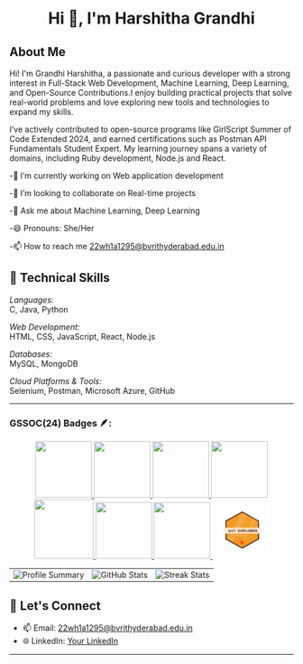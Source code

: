 <h1 align="center"> Hi 👋, I'm Harshitha Grandhi</h1>

## About Me

Hi! I'm Grandhi Harshitha, a passionate and curious developer with a strong interest in Full-Stack Web Development, Machine Learning, Deep Learning, and Open-Source Contributions.I enjoy building practical projects that solve real-world problems and love exploring new tools and technologies to expand my skills.

I’ve actively contributed to open-source programs like GirlScript Summer of Code Extended 2024, and earned certifications such as Postman API Fundamentals Student Expert. My learning journey spans a variety of domains, including Ruby development, Node.js and React.

-🔭 I’m currently working on Web application development

-👯 I’m looking to collaborate on Real-time projects

-💬 Ask me about Machine Learning, Deep Learning

-😄 Pronouns: She/Her

-📫 How to reach me 22wh1a1295@bvrithyderabad.edu.in


## 🔧 Technical Skills


*Languages:*  
C, Java, Python

*Web Development:*  
HTML, CSS, JavaScript, React, Node.js

*Databases:*  
MySQL, MongoDB

*Cloud Platforms & Tools:*  
Selenium, Postman, Microsoft Azure, GitHub

---

<h3 align="left">GSSOC(24) Badges 🪶:</h3>
<div style='display:flex; align-items:center; gap: 10px;' align='center'><a href="https://gssoc.girlscript.tech/leaderboard">
<img src="https://raw.githubusercontent.com/GSSoC24/Postman-Challenge/main/docs/assets/Postman%20White.png" width="100px" height="100px" />
  <img src="https://raw.githubusercontent.com/GSSoC24/Postman-Challenge/main/docs/assets/1.png" width="100px" height="100px" />
  <img src="https://raw.githubusercontent.com/GSSoC24/Postman-Challenge/main/docs/assets/4.png" width="100px" height="100px" />
  <img src="https://raw.githubusercontent.com/GSSoC24/Postman-Challenge/main/docs/assets/5.png" width="100px" height="100px" />
  <img src="https://raw.githubusercontent.com/GSSoC24/Postman-Challenge/main/docs/assets/6.png" width="105px" height="105px" />
  <img src="https://raw.githubusercontent.com/GSSoC24/Postman-Challenge/main/docs/assets/7.png" width="100px" height="100px" />
  <img src="https://raw.githubusercontent.com/GSSoC24/Hack-Web3Conf/refs/heads/main/assets/Hack-Web3Conf%202024%20Badge%20(2).png" width="100px" height="100px" />
  <img src="https://raw.githubusercontent.com/GSSoC24/Contributor/refs/heads/main/assets/Git%20Explorer.png" width="100px" height="100px" />
  </a>
</div>

<table width="100%" align="center">
<tr>
<td>
  <img width="300em" src="http://github-profile-summary-cards.vercel.app/api/cards/profile-details?username=Grandhi-Harshitha&theme=radical" alt="Profile Summary">
</td>
<td>
  <img width="300em" src="https://github-readme-stats.vercel.app/api?username=Grandhi-Harshitha&show_icons=true&locale=en&theme=radical" alt="GitHub Stats"/>
</td>
<td>
  <img width="300em" src="https://github-readme-streak-stats.herokuapp.com/?user=Grandhi-Harshitha&theme=radical" alt="Streak Stats"/>
</td>
</tr>
</table>

## 🤝 Let's Connect
- 📫 Email: 22wh1a1295@bvrithyderabad.edu.in  
- 🌐 LinkedIn: [Your LinkedIn](https://www.linkedin.com/in/harshitha-grandhi/)
---
